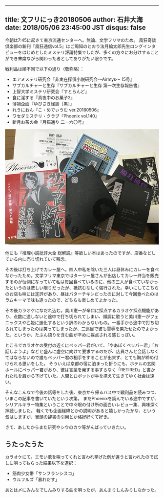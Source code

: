 ------
title:  文フリにっき20180506
author: 石井大海
date: 2018/05/06 23:45:00 JST
disqus: false
------

今朝は7:45に起きて東京流通センターへ。無論、文学フリマのため。
風狂奇談倶楽部の新刊『風狂通信vol.5』はご周知のとおり法月綸太郎先生ロングインタビューをはじめとしたミステリ評論特集でしたが、多くの方々にお分けすることができ末席ながら関わった者としてありがたい限りです。

戦利品は順不同で以下の通り（敬称略）：

* エアミステリ研究会『非実在探偵小説研究会〜Airmys〜 15号』
* サブカルチャーと生存『サブカルチャーと生存 第一次生存報告書』
* 上智大学ミステリ研究会『すとらんど』
* 食に淫する『真夜中のお菓子2』
* 薄禍企画『ゆびさき怪談［黒］』
* れうにおん『こ・めでぃうむ ver.20180506』
* ワセダミステリ・クラブ『Phoenix vol.140』
* 新月お茶の会『月猫通り 二一六〇号』

<img class="img-fluid img-thumbnail rounded mx-auto d-block" src="20180506-imgs/bunfree.jpg">

他にも『推理小説批評大全 総解説』等欲しい本はあったのですが、店番などしている内に売り切れていて残念。

その後は打ち上げでカレー屋へ。四人中私を除いた三人は昼休みにカレーを食べなかったため。文学フリマ東京ではターリー屋さんが出店してカレー弁当を販売するのが恒例になっていて私は毎回食べているのに、他の三人が食べていなかったというのは悲しい限りだったが、抵抗むなしく強行された。幸いにしてこちらのお店も味には定評があり、昼はバターチキンだったのに対して今回食べたのはラムキーマで味も違ったので、どちらも楽しめてよかった。

その後カラオケになだれ込む。美川憲一が辛口に採点するカラオケ採点機能があり、点数に達しないと途中で打ち切られてしまい、順調に歌うと美川憲一がフェニックスや乙姫に進化するという訳のわからないもの。一番手から途中で打ち切られてしまったのは笑ってしまったが、二巡目で彼も雪辱を果たせたのでよかった。というか、たぶん語りを含む曲が辛めに採点される感じっぽい。

ところでカラオケの受付の近くにペッパー君がいて、「やあぼくペッパー君」「お話しようよ」などと盛んに虚空に向けて要求するのだが、店員さんと会話しなくてはならないので誰もペッパー君の相手をすることが出来ず、とても胸が締め付けられる思いをした。
そういえば京都の宿に泊まった折りにも、ホテルの玄関ホールにペッパー君がおり、彼は言葉を発する事すらなく「RETIRED」と書かれた札を肩から下げていた。人間とロボットが手を携えて生きてゆく社会は遠い。

そんなこんなで今後の話等をした後、東京から帰るバス中で戦利品を読みつつ、いまこの記事を書いていたという次第。
まだPhoenixを読んでいる途中ですが、シリアルキラー特集ということで中々眼の付け所の面白いレビュー集、興味深く拝読しました。
軽くでも企画経緯とかの説明があると嬉しかったかな、という気はしますが、冒頭の辞書の引用とか格好好くて好き。

さて、あしたからまた研究やシウのカツ等がんばっていきたい。

## うたったうた ##
カラオケにて。エモい歌を唄ってくれと言われ挙げた例が違うと言われたので試しに唄ってもらった結果以下を選択：

* 筋肉少女帯「サンフランシスコ」
* ウルフルズ「暴れだす」

あとは〆にみんなでしんみりする曲を唄ったが、あんまりしんみりしなかった。
